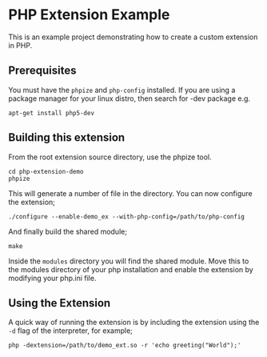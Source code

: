 PHP Extension Example
=====================

This is an example project demonstrating how to create a custom extension in
PHP.

Prerequisites
-------------

You must have the `phpize` and `php-config` installed. If you are using a
package manager for your linux distro, then search for -dev package e.g.

    apt-get install php5-dev

Building this extension
-----------------------

From the root extension source directory, use the phpize tool.

    cd php-extension-demo
    phpize

This will generate a number of file in the directory. You can now configure
the extension;

    ./configure --enable-demo_ex --with-php-config=/path/to/php-config

And finally build the shared module;

    make

Inside the `modules` directory you will find the shared module. Move this to
the modules directory of your php installation and enable the extension by
modifying your php.ini file.

Using the Extension
-------------------

A quick way of running the extension is by including the extension using the `-d`
flag of the interpreter, for example;

    php -dextension=/path/to/demo_ext.so -r 'echo greeting("World");'
